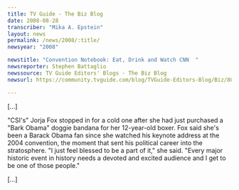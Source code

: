 ```yaml
---
title: TV Guide - The Biz Blog
date: 2008-08-28
transcriber: "Mika A. Epstein"
layout: news
permalink: /news/2008/:title/
newsyear: "2008"

newstitle: "Convention Notebook: Eat, Drink and Watch CNN  "
newsreporter: Stephen Battaglio
newssource: TV Guide Editors' Blogs - The Biz Blog
newsurl: https://community.tvguide.com/blog/TVGuide-Editors-Blog/Biz/800054319

---
```


[...]

"CSI's" Jorja Fox stopped in for a cold one after she had just purchased a "Bark Obama" doggie bandana for her 12-year-old boxer. Fox said she's been a Barack Obama fan since she watched his keynote address at the 2004 convention, the moment that sent his political career into the stratosphere. "I just feel blessed to be a part of it," she said. "Every major historic event in history needs a devoted and excited audience and I get to be one of those people."

[...]
